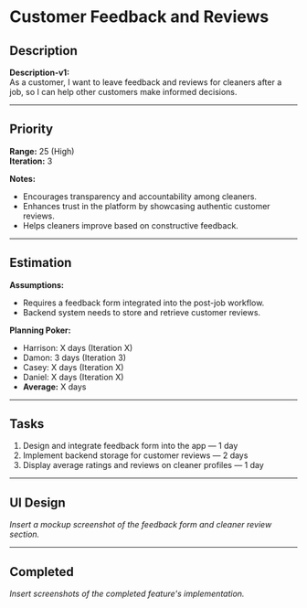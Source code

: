 # Customer Feedback and Reviews

## Description
**Description-v1:**  
As a customer, I want to leave feedback and reviews for cleaners after a job, so I can help other customers make informed decisions.

---

## Priority
**Range:** 25 (High)  
**Iteration:** 3  

**Notes:**  
- Encourages transparency and accountability among cleaners.  
- Enhances trust in the platform by showcasing authentic customer reviews.  
- Helps cleaners improve based on constructive feedback.

---

## Estimation
**Assumptions:**  
- Requires a feedback form integrated into the post-job workflow.  
- Backend system needs to store and retrieve customer reviews.  

**Planning Poker:**  
- Harrison: X days (Iteration X)  
- Damon: 3 days (Iteration 3)  
- Casey: X days (Iteration X)  
- Daniel: X days (Iteration X)  
- **Average:** X days  

---

## Tasks
1. Design and integrate feedback form into the app — 1 day  
2. Implement backend storage for customer reviews — 2 days  
3. Display average ratings and reviews on cleaner profiles — 1 day  

---

## UI Design
*Insert a mockup screenshot of the feedback form and cleaner review section.*

---

## Completed
*Insert screenshots of the completed feature's implementation.*
